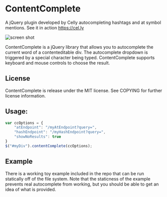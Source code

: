 # ContentComplete

A jQuery plugin developed by Celly autocompleting hashtags and at symbol
mentions. See it in action https://cel.ly

![screen shot]("https://github.com/CellyApp/ContentComplete/tree/master/example/example.png")

ContentComplete is a jQuery library that allows you to autocomplete the current
word of a contenteditable div. The autocomplete dropdown is triggered by a
special character being typed. ContentComplete supports keyboard and mouse
controls to choose the result.

## License
ContentComplete is release under the MIT license. See COPYING for further
license information.

## Usage:

```javascript
var ccOptions = {
    "atEndpoint": "/myAtEndpoint?query=",
    "hashEndpoint": "/myHashEndpoint?query=",
    "showNoResults": true
}
$("#myDiv").contentComplete(ccOptions);
```

## Example
There is a working toy example included in the repo that can be run statically off of the file
system. Note that the staticness of the example prevents real autocomplete from working,
but you should be able to get an idea of what is provided.
